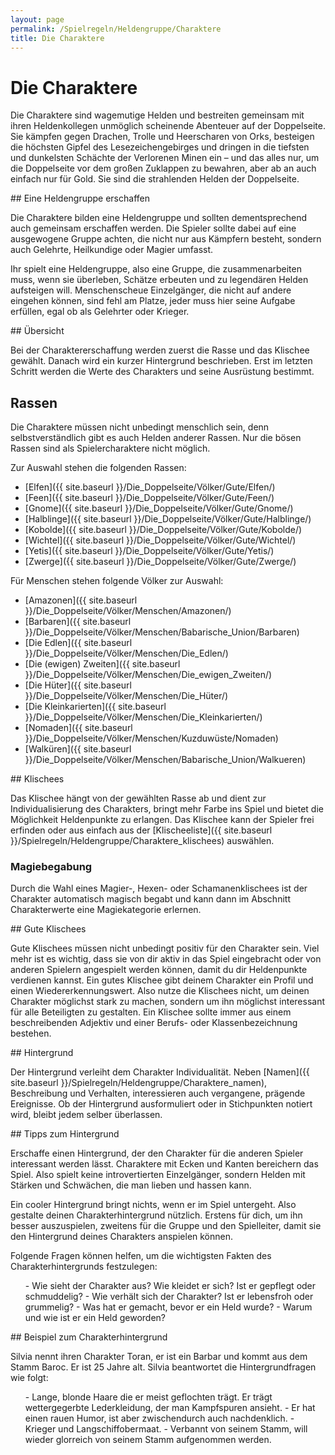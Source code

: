 ```yaml
---
layout: page
permalink: /Spielregeln/Heldengruppe/Charaktere
title: Die Charaktere
---
```


# Die Charaktere

Die Charaktere sind wagemutige Helden und bestreiten gemeinsam mit ihren Heldenkollegen unmöglich scheinende Abenteuer auf der Doppelseite. Sie kämpfen gegen Drachen, Trolle und Heerscharen von Orks, besteigen die höchsten Gipfel des Lesezeichengebirges und dringen in die tiefsten und dunkelsten Schächte der Verlorenen Minen ein &ndash; und das alles nur, um die Doppelseite vor dem großen Zuklappen zu bewahren, aber ab an auch einfach nur für Gold. Sie sind die strahlenden Helden der Doppelseite.

<div class="hinweis">
## Eine Heldengruppe erschaffen

Die Charaktere bilden eine Heldengruppe und sollten dementsprechend auch gemeinsam erschaffen werden. Die Spieler sollte dabei auf eine ausgewogene Gruppe achten, die nicht nur aus Kämpfern besteht, sondern auch Gelehrte, Heilkundige oder Magier umfasst.

Ihr spielt eine Heldengruppe, also eine Gruppe, die zusammenarbeiten muss, wenn sie überleben, Schätze erbeuten und zu legendären Helden aufsteigen will. Menschenscheue Einzelgänger, die nicht auf andere eingehen können, sind fehl am Platze, jeder muss hier seine Aufgabe erfüllen, egal ob als Gelehrter oder Krieger.

</div>
## Übersicht

Bei der Charaktererschaffung werden zuerst die Rasse und das Klischee gewählt. Danach wird ein kurzer Hintergrund beschrieben. Erst im letzten Schritt werden die Werte des Charakters und seine Ausrüstung bestimmt.

## Rassen

Die Charaktere müssen nicht unbedingt menschlich sein, denn selbstverständlich gibt es auch Helden anderer Rassen. Nur die bösen Rassen sind als Spielercharaktere nicht möglich.

<div class="floatboxes">
<div class="col">
Zur Auswahl stehen die folgenden Rassen:

- [Elfen]({{ site.baseurl }}/Die_Doppelseite/Völker/Gute/Elfen/)
- [Feen]({{ site.baseurl }}/Die_Doppelseite/Völker/Gute/Feen/)
- [Gnome]({{ site.baseurl }}/Die_Doppelseite/Völker/Gute/Gnome/)
- [Halblinge]({{ site.baseurl }}/Die_Doppelseite/Völker/Gute/Halblinge/)
- [Kobolde]({{ site.baseurl }}/Die_Doppelseite/Völker/Gute/Kobolde/)
- [Wichtel]({{ site.baseurl }}/Die_Doppelseite/Völker/Gute/Wichtel/)
- [Yetis]({{ site.baseurl }}/Die_Doppelseite/Völker/Gute/Yetis/)
- [Zwerge]({{ site.baseurl }}/Die_Doppelseite/Völker/Gute/Zwerge/)

</div>
<div class="col">
Für Menschen stehen folgende Völker zur Auswahl:

- [Amazonen]({{ site.baseurl }}/Die_Doppelseite/Völker/Menschen/Amazonen/)
- [Barbaren]({{ site.baseurl }}/Die_Doppelseite/Völker/Menschen/Babarische_Union/Barbaren)
- [Die Edlen]({{ site.baseurl }}/Die_Doppelseite/Völker/Menschen/Die_Edlen/)
- [Die (ewigen) Zweiten]({{ site.baseurl }}/Die_Doppelseite/Völker/Menschen/Die_ewigen_Zweiten/)
- [Die Hüter]({{ site.baseurl }}/Die_Doppelseite/Völker/Menschen/Die_Hüter/)
- [Die Kleinkarierten]({{ site.baseurl }}/Die_Doppelseite/Völker/Menschen/Die_Kleinkarierten/)
- [Nomaden]({{ site.baseurl }}/Die_Doppelseite/Völker/Menschen/Kuzduwüste/Nomaden)
- [Walküren]({{ site.baseurl }}/Die_Doppelseite/Völker/Menschen/Babarische_Union/Walkueren)

</div>
</div>
## Klischees

Das Klischee hängt von der gewählten Rasse ab und dient zur Individualisierung des Charakters, bringt mehr Farbe ins Spiel und bietet die Möglichkeit Heldenpunkte zu erlangen. Das Klischee kann der Spieler frei erfinden oder aus einfach aus der [Klischeeliste]({{ site.baseurl }}/Spielregeln/Heldengruppe/Charaktere_klischees) auswählen.

### Magiebegabung

Durch die Wahl eines Magier-, Hexen- oder Schamanenklischees ist der Charakter automatisch magisch begabt und kann dann im Abschnitt Charakterwerte eine Magiekategorie erlernen.

<div class="hinweis">
## Gute Klischees

Gute Klischees müssen nicht unbedingt positiv für den Charakter sein. Viel mehr ist es wichtig, dass sie von dir aktiv in das Spiel eingebracht oder von anderen Spielern angespielt werden können, damit du dir Heldenpunkte verdienen kannst. Ein gutes Klischee gibt deinem Charakter ein Profil und einen Wiedererkennungswert. Also nutze die Klischees nicht, um deinen Charakter möglichst stark zu machen, sondern um ihn möglichst interessant für alle Beteiligten zu gestalten. Ein Klischee sollte immer aus einem beschreibenden Adjektiv und einer Berufs- oder Klassenbezeichnung bestehen.

</div>
## Hintergrund

Der Hintergrund verleiht dem Charakter Individualität. Neben [Namen]({{ site.baseurl }}/Spielregeln/Heldengruppe/Charaktere_namen), Beschreibung und Verhalten, interessieren auch vergangene, prägende Ereignisse. Ob der Hintergrund ausformuliert oder in Stichpunkten notiert wird, bleibt jedem selber überlassen.

<div class="hinweis">
## Tipps zum Hintergrund

Erschaffe einen Hintergrund, der den Charakter für die anderen Spieler interessant werden lässt. Charaktere mit Ecken und Kanten bereichern das Spiel. Also spielt keine introvertierten Einzelgänger, sondern Helden mit Stärken und Schwächen, die man lieben und hassen kann.

Ein cooler Hintergrund bringt nichts, wenn er im Spiel untergeht. Also gestalte deinen Charakterhintergrund nützlich. Erstens für dich, um ihn besser auszuspielen, zweitens für die Gruppe und den Spielleiter, damit sie den Hintergrund deines Charakters anspielen können.

</div>
Folgende Fragen können helfen, um die wichtigsten Fakten des Charakterhintergrunds festzulegen:

<ol>
- Wie sieht der Charakter aus? Wie kleidet er sich? Ist er gepflegt oder schmuddelig?
- Wie verhält sich der Charakter? Ist er lebensfroh oder grummelig?
- Was hat er gemacht, bevor er ein Held wurde?
- Warum und wie ist er ein Held geworden?
</ol>
<div class="beispiel">
## Beispiel zum Charakterhintergrund

Silvia nennt ihren Charakter Toran, er ist ein Barbar und kommt aus dem Stamm Baroc. Er ist 25 Jahre alt. Silvia beantwortet die Hintergrundfragen wie folgt:

<ol>
- Lange, blonde Haare die er meist geflochten trägt. Er trägt wettergegerbte Lederkleidung, der man Kampfspuren ansieht.
- Er hat einen rauen Humor, ist aber zwischendurch auch nachdenklich.
- Krieger und Langschiffobermaat.
- Verbannt von seinem Stamm, will wieder glorreich von seinem Stamm aufgenommen werden.
</ol>
</div>
